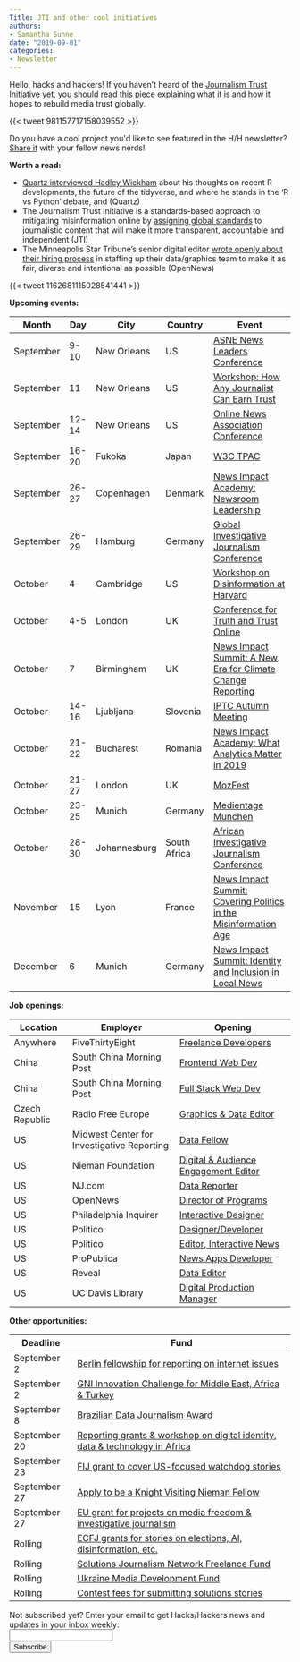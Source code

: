 ```yaml
---
Title: JTI and other cool initiatives
authors: 
- Samantha Sunne
date: "2019-09-01"
categories:
- Newsletter
---
```


Hello, hacks and hackers! If you haven’t heard of the [Journalism Trust Initiative](https://rsf.org/en/news/rsf-and-its-partners-unveil-journalism-trust-initiative-combat-disinformation) yet, you should [read this piece](https://misinfocon.com/what-the-heck-is-the-journalism-trust-initiative-and-why-should-i-care-fe93d6bf9ebf) explaining what it is and how it hopes to rebuild media trust globally.

{{< tweet 981157717158039552 >}}

Do you have a cool project you'd like to see featured in the H/H newsletter? [Share it](mailto:samantha@hackshackers.com) with your fellow news nerds!

**Worth a read:**

* [Quartz interviewed Hadley Wickham](https://qz.com/1661487/hadley-wickham-on-the-future-of-r-python-and-the-tidyverse/) about his thoughts on recent R developments, the future of the tidyverse, and where he stands in the ‘R vs Python’ debate, and  (Quartz)
* The Journalism Trust Initiative is a standards-based approach to mitigating misinformation online by [assigning global standards](https://www.cen.eu/news/workshops/Pages/WS-2019-013.aspx) to journalistic content that will make it more transparent, accountable and independent (JTI)
* The Minneapolis Star Tribune’s senior digital editor [wrote openly about their hiring process](https://source.opennews.org/articles/hacking-our-hiring-star-tribune/) in staffing up their data/graphics team to make it as fair, diverse and intentional as possible (OpenNews)

{{< tweet 1162681115028541441 >}}

**Upcoming events:**

| Month | Day | City | Country | Event |
| ----- | --- | ---- | ------- | ----- |
September | 9-10 | New Orleans | US | [ASNE News Leaders Conference](https://www.asne.org/ev_calendar_day.asp?date=9%2F9%2F19&eventid=21)
September | 11 | New Orleans | US | [Workshop: How Any Journalist Can Earn Trust](https://ona19.journalists.org/sessions/23951256/)
September | 12-14 | New Orleans | US | [Online News Association Conference](https://journalists.org/events/)
September | 16-20 | Fukoka | Japan | [W3C TPAC](https://www.w3.org/2019/09/TPAC/)
September | 26-27 | Copenhagen | Denmark | [News Impact Academy: Newsroom Leadership](https://medium.com/we-are-the-european-journalism-centre/whats-new-in-climate-politics-and-local-reporting-join-our-free-news-impact-events-and-find-out-3c9bf2a833af)
September | 26-29 | Hamburg | Germany | [Global Investigative Journalism Conference](https://gijc2019.org/)
October | 4 | Cambridge | US | [Workshop on Disinformation at Harvard](https://cyber.harvard.edu/story/2019-04/comparative-approaches-disinformation-call-extended-abstracts)
October | 4-5 | London | UK | [Conference for Truth and Trust Online](https://truthandtrustonline.com/)
October | 7 | Birmingham | UK | [News Impact Summit: A New Era for Climate Change Reporting](https://medium.com/we-are-the-european-journalism-centre/whats-new-in-climate-politics-and-local-reporting-join-our-free-news-impact-events-and-find-out-3c9bf2a833af)
October | 14-16 | Ljubljana | Slovenia | [IPTC Autumn Meeting](https://iptc.org/events/autumn-meeting-2019/)
October | 21-22 | Bucharest | Romania | [News Impact Academy: What Analytics Matter in 2019](https://medium.com/we-are-the-european-journalism-centre/whats-new-in-climate-politics-and-local-reporting-join-our-free-news-impact-events-and-find-out-3c9bf2a833af)
October | 21-27 | London | UK | [MozFest](https://www.mozillafestival.org/en/)
October | 23-25 | Munich | Germany | [Medientage Munchen](https://medientage.de/?lang=en)
October | 28-30 | Johannesburg | South Africa | [African Investigative Journalism Conference](http://journalism.co.za/aijc/)
November | 15 | Lyon | France | [News Impact Summit: Covering Politics in the Misinformation Age](https://medium.com/we-are-the-european-journalism-centre/whats-new-in-climate-politics-and-local-reporting-join-our-free-news-impact-events-and-find-out-3c9bf2a833af)
December | 6 | Munich | Germany | [News Impact Summit: Identity and Inclusion in Local News](https://medium.com/we-are-the-european-journalism-centre/whats-new-in-climate-politics-and-local-reporting-join-our-free-news-impact-events-and-find-out-3c9bf2a833af)

**Job openings:**

| Location | Employer | Opening |
| -------- | -------- | ------- |
Anywhere | FiveThirtyEight | [Freelance Developers](https://twitter.com/onyxfish/status/1166009804063682560)
China | South China Morning Post | [Frontend Web Dev](https://www.cpjobs.com/hk/job/web-developer-frontend-6-months-contract-for-cpjobs-com-ref-prod-16-cont-3301255)
China | South China Morning Post | [Full Stack Web Dev](https://www.cpjobs.com/hk/job/web-developer-full-stack-6-months-contract-for-cpjobs-com-ref-prod-15-cont-3301258)
Czech Republic | Radio Free Europe | [Graphics & Data Editor](https://mediajobs.poynter.org/job-details/2304/graphics-and-data-editor-rfe-rl-s-central-newsroom/?ix=2#top-pagination)
US | Midwest Center for Investigative Reporting | [Data Fellow](https://investigatemidwest.org/2019/08/22/join-our-newsroom-as-a-gatehouse-media-agriculture-data-fellow/)
US | Nieman Foundation | [Digital & Audience Engagement Editor](https://mediajobs.poynter.org/job-details/2171/digital-and-audience-engagement-editor/?ix=13#top-pagination)
US | NJ.com | [Data Reporter](https://careers.journalists.org/jobs/12710845/data-reporter)
US | OpenNews | [Director of Programs](https://opennews.org/blog/hiring-director-programs-more/)
US | Philadelphia Inquirer | [Interactive Designer](https://www.ire.org/archives/jobs/job/interactive-designer)
US | Politico | [Designer/Developer](https://the-politico.github.io/jobs/)
US | Politico | [Editor, Interactive News](https://the-politico.github.io/jobs/)
US | ProPublica | [News Apps Developer](https://www.propublica.org/jobs/news-applications-developer-propublica-illinois-august-2019)
US | Reveal | [Data Editor](https://www.revealnews.org/job-opportunities/data-editor/)
US | UC Davis Library | [Digital Production Manager](https://mediajobs.poynter.org/job-details/2189/digital-production-manager/?ix=11#top-pagination)

**Other opportunities:**

| Deadline | Fund |
| -------- | ---- |
September 2 | [Berlin fellowship for reporting on internet issues](https://www.hiig.de/en/fellow-programme/)
September 2 | [GNI Innovation Challenge for Middle East, Africa & Turkey](https://newsinitiative.withgoogle.com/innovation-challenges/how-to-apply/mea/)
September 8 | [Brazilian Data Journalism Award](https://jornalismodedados.org/regulamento/)
September 20 | [Reporting grants & workshop on digital identity, data & technology in Africa](http://africachinareporting.co.za/2019/08/call-for-applications-reporting-grants-and-workshop-on-digital-identity-data-technology-in-africa-2019/)
September 23 | [FIJ grant to cover US-focused watchdog stories ](http://fij.org/apply-for-a-grant/)
September 27 | [Apply to be a Knight Visiting Nieman Fellow](https://nieman.harvard.edu/fellowships/nieman-visiting-fellowships/)
September 27 | [EU grant for projects on media freedom & investigative journalism](https://ec.europa.eu/digital-single-market/en/news/media-freedom-and-investigative-journalism-call-proposals)
Rolling | [ECFJ grants for stories on elections, AI, disinformation, etc.](https://www.eyebeam.org/eyebeam-center-for-the-future-of-journalism/)
Rolling | [Solutions Journalism Network Freelance Fund](https://thewholestory.solutionsjournalism.org/now-offering-travel-funds-for-freelancers-857c49f9b395)
Rolling | [Ukraine Media Development Fund](http://ijnet.org/en/opportunities/media-development-grants-available-ukraine)
Rolling | [Contest fees for submitting solutions stories](https://thewholestory.solutionsjournalism.org/submitting-your-solutions-story-to-a-journalism-award-contest-we-can-help-with-the-fees-12b3e3ab6b01?mc_cid=57b074cc10&mc_eid=f9f525b1fd)

<div id="mc_embed_signup"><form id="mc-embedded-subscribe-form" class="validate" action="//hackshackers.us1.list-manage.com/subscribe/post?u=c56f2e53d5ed6ef87f8aaa75c&amp;id=fb2bc6f10b" method="post" name="mc-embedded-subscribe-form" novalidate="" target="_blank">

<div id="mc_embed_signup_scroll">

<div class="mc-field-group"><label for="mce-EMAIL">Not subscribed yet? Enter your email to get Hacks/Hackers news and updates in your inbox weekly:  </label></div>

<div class="mc-field-group"><input id="mce-EMAIL" class="required email" name="EMAIL" type="email" value="" /></div>

<!-- real people should not fill this in and expect good things - do not remove this or risk form bot signups-->

<div style="position: absolute; left: -5000px;"><input tabindex="-1" name="b_c56f2e53d5ed6ef87f8aaa75c_fb2bc6f10b" type="text" value="" /></div>

<div class="clear"><input id="mc-embedded-subscribe" class="button" name="subscribe" type="submit" value="Subscribe" /></div>

</div>

</form></div>

<!--End mc_embed_signup-->

<meta name="twitter:card" content="summary">

<meta name="twitter:image:src" content="https://hackshackers.com/content-images/about/hackshackers_logomark.png">
